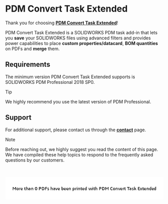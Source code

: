 # PDM Convert Task Extended


Thank you for choosing **[PDM Convert Task Extended](https://bluebyte.biz/product/pdm-convert-task-extended/)**!


PDM Convert Task Extended is a SOLIDWORKS PDM task add-in that lets you **save** your SOLIDWORKS files using advanced filters and provides power capabilities to place **custom properties/datacard**, **BOM quantities** on PDFs and **merge** them.  

## Requirements

The minimum version PDM Convert Task Extended supports is SOLIDWORKS PDM Professional 2018 SP0.  
> [!Tip]
> We highly recommend you use the latest version of PDM Professional.


## Support

For additional support, please contact us through the **[contact](https://bluebyte.biz/contact/)** page.

> [!Note]
> Before reaching out, we highly suggest you read the content of this page. We have compiled these help topics to respond to the frequently asked questions by our customers.



<br>

![Animated Counter](../images/pdmconverttaskextended.gif)


